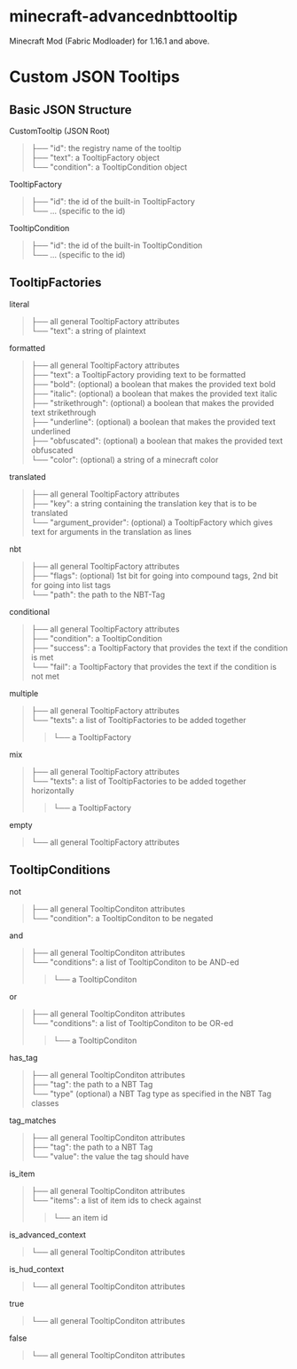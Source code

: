 ﻿# minecraft-advancednbttooltip
Minecraft Mod (Fabric Modloader) for 1.16.1 and above.

<h1>Custom JSON Tooltips</h1>
<h2>Basic JSON Structure</h2>

CustomTooltip (JSON Root)<br>
>├── "id": the registry name of the tooltip<br>
>├── "text": a TooltipFactory object<br>
>└── "condition": a TooltipCondition object<br>

TooltipFactory <br>
>├── "id": the id of the built-in TooltipFactory<br>
>└── ... (specific to the id)<br>

TooltipCondition <br>
>├── "id": the id of the built-in TooltipCondition<br>
>└── ... (specific to the id)<br>

<h2>TooltipFactories</h2>

literal<br>
>├── all general TooltipFactory attributes<br>
>└── "text": a string of plaintext<br>

formatted<br>
>├── all general TooltipFactory attributes<br>
>├── "text": a TooltipFactory providing text to be formatted<br>
>├── "bold": (optional) a boolean that makes the provided text bold<br>
>├── "italic": (optional) a boolean that makes the provided text italic<br>
>├── "strikethrough": (optional) a boolean that makes the provided text strikethrough<br>
>├── "underline": (optional) a boolean that makes the provided text underlined<br>
>├── "obfuscated": (optional) a boolean that makes the provided text obfuscated<br>
>└── "color": (optional) a string of a minecraft color<br>

translated<br>
>├── all general TooltipFactory attributes<br>
>├── "key": a string containing the translation key that is to be translated<br>
>└── "argument_provider": (optional) a TooltipFactory which gives text for arguments in the translation as lines<br>

nbt<br>
>├── all general TooltipFactory attributes<br>
>├── "flags": (optional) 1st bit for going into compound tags, 2nd bit for going into list tags<br>
>└── "path": the path to the NBT-Tag<br>

conditional<br>
>├── all general TooltipFactory attributes<br>
>├── "condition": a TooltipCondition<br>
>├── "success": a TooltipFactory that provides the text if the condition is met<br>
>└── "fail": a TooltipFactory that provides the text if the condition is not met<br>

multiple<br>
>├── all general TooltipFactory attributes<br>
>└── "texts": a list of TooltipFactories to be added together<br>
>>└── a TooltipFactory<br>

mix<br>
>├── all general TooltipFactory attributes<br>
>└── "texts": a list of TooltipFactories to be added together horizontally<br>
>>└── a TooltipFactory<br>

empty<br>
>└── all general TooltipFactory attributes<br>

<h2>TooltipConditions</h2>

not<br>
>├── all general TooltipConditon attributes<br>
>└── "condition": a TooltipConditon to be negated<br>

and<br>
>├── all general TooltipConditon attributes<br>
>└── "conditions": a list of TooltipConditon to be AND-ed<br>
>>└── a TooltipConditon<br>

or<br>
>├── all general TooltipConditon attributes<br>
>└── "conditions": a list of TooltipConditon to be OR-ed<br>
>>└── a TooltipConditon<br>

has_tag<br>
>├── all general TooltipConditon attributes<br>
>├── "tag": the path to a NBT Tag<br>
>└── "type" (optional) a NBT Tag type as specified in the NBT Tag classes<br>

tag_matches<br>
>├── all general TooltipConditon attributes<br>
>├── "tag": the path to a NBT Tag<br>
>└── "value": the value the tag should have<br>

is_item<br>
>├── all general TooltipConditon attributes<br>
>└── "items": a list of item ids to check against<br>
>>└── an item id<br>

is_advanced_context<br>
>└── all general TooltipConditon attributes<br>

is_hud_context<br>
>└── all general TooltipConditon attributes<br>

true<br>
>└── all general TooltipConditon attributes<br>

false<br>
>└── all general TooltipConditon attributes<br>
